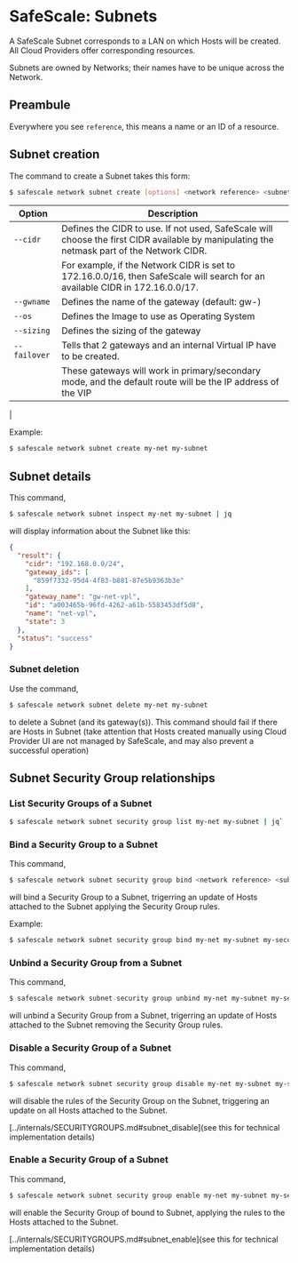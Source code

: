 # SafeScale: Subnets

A SafeScale Subnet corresponds to a LAN on which Hosts will be created. All Cloud Providers offer corresponding resources. 

Subnets are owned by Networks; their names have to be unique across the Network.

## Preambule

Everywhere you see `reference`, this means a name or an ID of a resource.

## Subnet creation

The command to create a Subnet takes this form:
```bash
$ safescale network subnet create [options] <network reference> <subnet name>
```

| Option      | Description                                                                                                             |
| ---          |-------------------------------------------------------------------------------------------------------------------------|
| `--cidr`    | Defines the CIDR to use. If not used, SafeScale will choose the first CIDR available by manipulating the netmask part of the Network CIDR. 
|             | For example, if the Network CIDR is set to 172.16.0.0/16, then SafeScale will search for an available CIDR in 172.16.0.0/17. |
| `--gwname`  | Defines the name of the gateway (default: gw-<subnet name>)                                                             |
| `--os`      | Defines the Image to use as Operating System                                                                            |
| `--sizing`  | Defines the sizing of the gateway                                                                                       |
| `--failover` | Tells that 2 gateways and an internal Virtual IP have to be created.                                                    |
|             | These gateways will work in primary/secondary mode, and the default route will be the IP address of the VIP             |
| 

Example:
```bash
$ safescale network subnet create my-net my-subnet
```

## Subnet details

This command,
```bash
$ safescale network subnet inspect my-net my-subnet | jq
```

will display information about the Subnet like this:

```json
{
  "result": {
    "cidr": "192.168.0.0/24",
    "gateway_ids": [
      "859f7332-95d4-4f83-b881-87e5b9363b3e"
    ],
    "gateway_name": "gw-net-vpl",
    "id": "a003465b-96fd-4262-a61b-5583453df5d8",
    "name": "net-vpl",
    "state": 3
  },
  "status": "success"
}
```

### Subnet deletion
Use the command,
```bash
$ safescale network subnet delete my-net my-subnet
```
to delete a Subnet (and its gateway(s)). This command should fail if there are Hosts in Subnet (take attention that Hosts created manually using Cloud Provider UI are not managed by SafeScale, and may also prevent a successful operation)

## Subnet Security Group relationships

### List Security Groups of a Subnet

```bash
$ safescale network subnet security group list my-net my-subnet | jq`
```

### Bind a Security Group to a Subnet

This command,
```bash
$ safescale network subnet security group bind <network reference> <subnet reference> <security group reference>
```

will bind a Security Group to a Subnet, trigerring an update of Hosts attached to the Subnet applying the Security Group rules.

Example:
```bash
$ safescale network subnet security group bind my-net my-subnet my-security-group
```

### Unbind a Security Group from a Subnet

This command,
```bash
$ safescale network subnet security group unbind my-net my-subnet my-security-group
```
will unbind a Security Group from a Subnet, trigerring an update of Hosts attached to the Subnet removing the Security Group rules.

### Disable a Security Group of a Subnet

This command,

```bash
$ safescale network subnet security group disable my-net my-subnet my-security-group
```

will disable the rules of the Security Group on the Subnet, triggering an update on all Hosts attached to the Subnet.

[../internals/SECURITYGROUPS.md#subnet_disable](see this for technical implementation details)

### Enable a Security Group of a Subnet

This command,
```bash
$ safescale network subnet security group enable my-net my-subnet my-security-group
``` 
will enable the Security Group of bound to Subnet, applying the rules to the Hosts attached to the Subnet.

[../internals/SECURITYGROUPS.md#subnet_enable](see this for technical implementation details)
